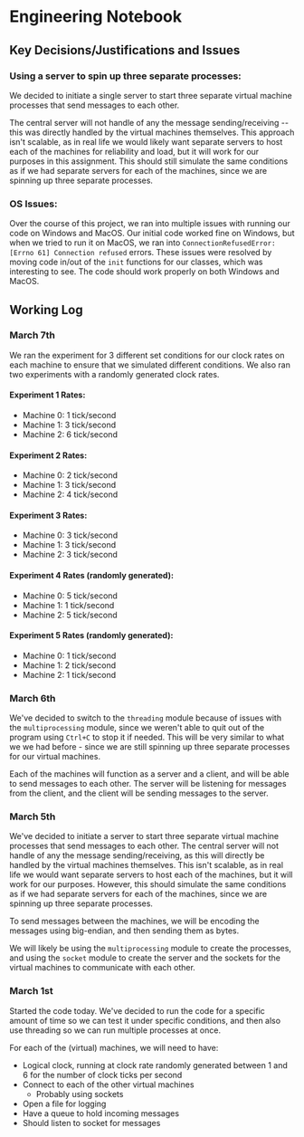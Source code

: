 # Engineering Notebook

## Key Decisions/Justifications and Issues

### Using a server to spin up three separate processes:

We decided to initiate a single server to start three separate virtual machine processes that send messages to each other. 

The central server will not handle of any the message sending/receiving -- this was directly handled by the virtual machines themselves. This approach isn't scalable, as in real life we would likely want separate servers to host each of the machines for reliability and load, but it will work for our purposes in this assignment. This should still simulate the same conditions as if we had separate servers for each of the machines, since we are spinning up three separate processes.

### OS Issues:

Over the course of this project, we ran into multiple issues with running our code on Windows and MacOS. Our initial code worked fine on Windows, but when we tried to run it on MacOS, we ran into `ConnectionRefusedError: [Errno 61] Connection refused` errors. These issues were resolved by moving code in/out of the `init` functions for our classes, which was interesting to see. The code should work properly on both Windows and MacOS.

## Working Log

### March 7th

We ran the experiment for 3 different set conditions for our clock rates on each machine to ensure that we simulated different conditions. We also ran two experiments with a randomly generated clock rates.

#### Experiment 1 Rates:

* Machine 0: 1 tick/second
* Machine 1: 3 tick/second
* Machine 2: 6 tick/second

#### Experiment 2 Rates:

* Machine 0: 2 tick/second
* Machine 1: 3 tick/second
* Machine 2: 4 tick/second

#### Experiment 3 Rates:

* Machine 0: 3 tick/second
* Machine 1: 3 tick/second
* Machine 2: 3 tick/second

#### Experiment 4 Rates (randomly generated):

* Machine 0: 5 tick/second
* Machine 1: 1 tick/second
* Machine 2: 5 tick/second

#### Experiment 5 Rates (randomly generated):

* Machine 0: 1 tick/second
* Machine 1: 2 tick/second
* Machine 2: 1 tick/second

### March 6th

We've decided to switch to the `threading` module because of issues with the `multiprocessing` module, since we weren't able to quit out of the program using `Ctrl+C` to stop it if needed. This will be very similar to what we we had before - since we are still spinning up three separate processes for our virtual machines. 

Each of the machines will function as a server and a client, and will be able to send messages to each other. The server will be listening for messages from the client, and the client will be sending messages to the server.

### March 5th

We've decided to initiate a server to start three separate virtual machine processes that send messages to each other. The central server will not handle of any the message sending/receiving, as this will directly be handled by the virtual machines themselves. This isn't scalable, as in real life we would want separate servers to host each of the machines, but it will work for our purposes. However, this should simulate the same conditions as if we had separate servers for each of the machines, since we are spinning up three separate processes.

To send messages between the machines, we will be encoding the messages using big-endian, and then sending them as bytes.

We will likely be using the `multiprocessing` module to create the processes, and using the `socket` module to create the server and the sockets for the virtual machines to communicate with each other.

### March 1st

Started the code today. We've decided to run the code for a specific amount of time so we can test it under specific conditions, and then also use threading so we can run multiple processes at once. 

For each of the (virtual) machines, we will need to have:
* Logical clock, running at clock rate randomly generated between 1 and 6 for the number of clock ticks per second
* Connect to each of the other virtual machines
    * Probably using sockets
* Open a file for logging
* Have a queue to hold incoming messages
* Should listen to socket for messages

